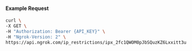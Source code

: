 <!-- Code generated for API Clients. DO NOT EDIT. -->

#### Example Request

```bash
curl \
-X GET \
-H "Authorization: Bearer {API_KEY}" \
-H "Ngrok-Version: 2" \
https://api.ngrok.com/ip_restrictions/ipx_2fc1QWOM0pJbSQuzKZ6Lxxitt3u
```
